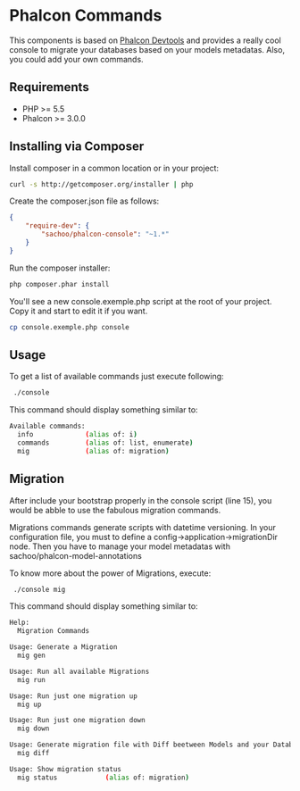 # Phalcon Commands

This components is based on [Phalcon Devtools](https://github.com/phalcon/phalcon-devtools) and provides a really cool console 
to migrate your databases based on your models metadatas. Also, you could add your own commands.

## Requirements

* PHP >= 5.5
* Phalcon >= 3.0.0

## Installing via Composer

Install composer in a common location or in your project:

```bash
curl -s http://getcomposer.org/installer | php
```

Create the composer.json file as follows:

```json
{
    "require-dev": {
        "sachoo/phalcon-console": "~1.*"
    }
}
```

Run the composer installer:

```bash
php composer.phar install
```

You'll see a new console.exemple.php script at the root of your project. Copy it and start to edit it if you want.
```bash
cp console.exemple.php console
```


## Usage

To get a list of available commands just execute following:

```bash
 ./console
```

This command should display something similar to:

```sh
Available commands:
  info             (alias of: i)
  commands         (alias of: list, enumerate)
  mig              (alias of: migration)
```

## Migration

After include your bootstrap properly in the console script (line 15), you would be abble to 
use the fabulous migration commands.

Migrations commands generate scripts with datetime versioning. In your configuration file, you must to define a config->application->migrationDir node. 
Then you have to manage your model metadatas with sachoo/phalcon-model-annotations

To know more about the power of Migrations, execute:
```bash
 ./console mig
```

This command should display something similar to:

```sh
Help:
  Migration Commands

Usage: Generate a Migration
  mig gen

Usage: Run all available Migrations
  mig run

Usage: Run just one migration up
  mig up

Usage: Run just one migration down
  mig down

Usage: Generate migration file with Diff beetween Models and your Databases
  mig diff

Usage: Show migration status
  mig status            (alias of: migration)
```